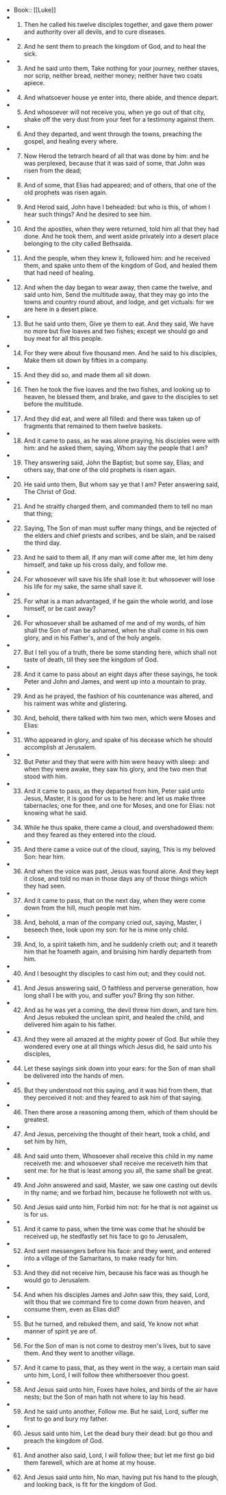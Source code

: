 - Book:: [[Luke]]
- 1. Then he called his twelve disciples together, and gave them power and authority over all devils, and to cure diseases.
- 2. And he sent them to preach the kingdom of God, and to heal the sick.
- 3. And he said unto them, Take nothing for your journey, neither staves, nor scrip, neither bread, neither money; neither have two coats apiece.
- 4. And whatsoever house ye enter into, there abide, and thence depart.
- 5. And whosoever will not receive you, when ye go out of that city, shake off the very dust from your feet for a testimony against them.
- 6. And they departed, and went through the towns, preaching the gospel, and healing every where.
- 7. Now Herod the tetrarch heard of all that was done by him: and he was perplexed, because that it was said of some, that John was risen from the dead;
- 8. And of some, that Elias had appeared; and of others, that one of the old prophets was risen again.
- 9. And Herod said, John have I beheaded: but who is this, of whom I hear such things? And he desired to see him.
- 10. And the apostles, when they were returned, told him all that they had done. And he took them, and went aside privately into a desert place belonging to the city called Bethsaida.
- 11. And the people, when they knew it, followed him: and he received them, and spake unto them of the kingdom of God, and healed them that had need of healing.
- 12. And when the day began to wear away, then came the twelve, and said unto him, Send the multitude away, that they may go into the towns and country round about, and lodge, and get victuals: for we are here in a desert place.
- 13. But he said unto them, Give ye them to eat. And they said, We have no more but five loaves and two fishes; except we should go and buy meat for all this people.
- 14. For they were about five thousand men. And he said to his disciples, Make them sit down by fifties in a company.
- 15. And they did so, and made them all sit down.
- 16. Then he took the five loaves and the two fishes, and looking up to heaven, he blessed them, and brake, and gave to the disciples to set before the multitude.
- 17. And they did eat, and were all filled: and there was taken up of fragments that remained to them twelve baskets.
- 18. And it came to pass, as he was alone praying, his disciples were with him: and he asked them, saying, Whom say the people that I am?
- 19. They answering said, John the Baptist; but some say, Elias; and others say, that one of the old prophets is risen again.
- 20. He said unto them, But whom say ye that I am? Peter answering said, The Christ of God.
- 21. And he straitly charged them, and commanded them to tell no man that thing;
- 22. Saying, The Son of man must suffer many things, and be rejected of the elders and chief priests and scribes, and be slain, and be raised the third day.
- 23. And he said to them all, If any man will come after me, let him deny himself, and take up his cross daily, and follow me.
- 24. For whosoever will save his life shall lose it: but whosoever will lose his life for my sake, the same shall save it.
- 25. For what is a man advantaged, if he gain the whole world, and lose himself, or be cast away?
- 26. For whosoever shall be ashamed of me and of my words, of him shall the Son of man be ashamed, when he shall come in his own glory, and in his Father's, and of the holy angels.
- 27. But I tell you of a truth, there be some standing here, which shall not taste of death, till they see the kingdom of God.
- 28. And it came to pass about an eight days after these sayings, he took Peter and John and James, and went up into a mountain to pray.
- 29. And as he prayed, the fashion of his countenance was altered, and his raiment was white and glistering.
- 30. And, behold, there talked with him two men, which were Moses and Elias:
- 31. Who appeared in glory, and spake of his decease which he should accomplish at Jerusalem.
- 32. But Peter and they that were with him were heavy with sleep: and when they were awake, they saw his glory, and the two men that stood with him.
- 33. And it came to pass, as they departed from him, Peter said unto Jesus, Master, it is good for us to be here: and let us make three tabernacles; one for thee, and one for Moses, and one for Elias: not knowing what he said.
- 34. While he thus spake, there came a cloud, and overshadowed them: and they feared as they entered into the cloud.
- 35. And there came a voice out of the cloud, saying, This is my beloved Son: hear him.
- 36. And when the voice was past, Jesus was found alone. And they kept it close, and told no man in those days any of those things which they had seen.
- 37. And it came to pass, that on the next day, when they were come down from the hill, much people met him.
- 38. And, behold, a man of the company cried out, saying, Master, I beseech thee, look upon my son: for he is mine only child.
- 39. And, lo, a spirit taketh him, and he suddenly crieth out; and it teareth him that he foameth again, and bruising him hardly departeth from him.
- 40. And I besought thy disciples to cast him out; and they could not.
- 41. And Jesus answering said, O faithless and perverse generation, how long shall I be with you, and suffer you? Bring thy son hither.
- 42. And as he was yet a coming, the devil threw him down, and tare him. And Jesus rebuked the unclean spirit, and healed the child, and delivered him again to his father.
- 43. And they were all amazed at the mighty power of God. But while they wondered every one at all things which Jesus did, he said unto his disciples,
- 44. Let these sayings sink down into your ears: for the Son of man shall be delivered into the hands of men.
- 45. But they understood not this saying, and it was hid from them, that they perceived it not: and they feared to ask him of that saying.
- 46. Then there arose a reasoning among them, which of them should be greatest.
- 47. And Jesus, perceiving the thought of their heart, took a child, and set him by him,
- 48. And said unto them, Whosoever shall receive this child in my name receiveth me: and whosoever shall receive me receiveth him that sent me: for he that is least among you all, the same shall be great.
- 49. And John answered and said, Master, we saw one casting out devils in thy name; and we forbad him, because he followeth not with us.
- 50. And Jesus said unto him, Forbid him not: for he that is not against us is for us.
- 51. And it came to pass, when the time was come that he should be received up, he stedfastly set his face to go to Jerusalem,
- 52. And sent messengers before his face: and they went, and entered into a village of the Samaritans, to make ready for him.
- 53. And they did not receive him, because his face was as though he would go to Jerusalem.
- 54. And when his disciples James and John saw this, they said, Lord, wilt thou that we command fire to come down from heaven, and consume them, even as Elias did?
- 55. But he turned, and rebuked them, and said, Ye know not what manner of spirit ye are of.
- 56. For the Son of man is not come to destroy men's lives, but to save them. And they went to another village.
- 57. And it came to pass, that, as they went in the way, a certain man said unto him, Lord, I will follow thee whithersoever thou goest.
- 58. And Jesus said unto him, Foxes have holes, and birds of the air have nests; but the Son of man hath not where to lay his head.
- 59. And he said unto another, Follow me. But he said, Lord, suffer me first to go and bury my father.
- 60. Jesus said unto him, Let the dead bury their dead: but go thou and preach the kingdom of God.
- 61. And another also said, Lord, I will follow thee; but let me first go bid them farewell, which are at home at my house.
- 62. And Jesus said unto him, No man, having put his hand to the plough, and looking back, is fit for the kingdom of God.
